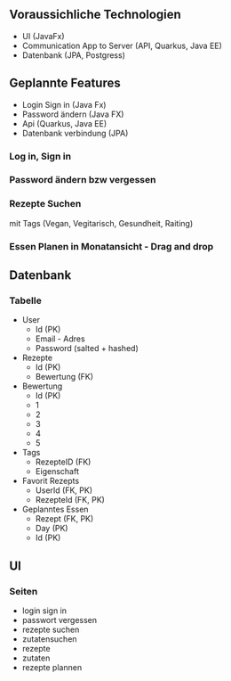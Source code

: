 ## Voraussichliche Technologien 
- UI (JavaFx)
- Communication App to Server (API, Quarkus, Java EE)
- Datenbank (JPA, Postgress)


## Geplannte Features
- Login Sign in (Java Fx)
- Password ändern (Java FX)
- Api (Quarkus, Java EE)
- Datenbank verbindung (JPA)
### Log in, Sign in
### Password ändern bzw vergessen
### Rezepte Suchen 
mit Tags (Vegan, Vegitarisch, Gesundheit, Raiting)
### Essen Planen in Monatansicht - Drag and drop

## Datenbank
### Tabelle
- User
    - Id (PK)
    - Email - Adres
    - Password (salted + hashed)
- Rezepte
    - Id (PK)
    - Bewertung (FK)
- Bewertung
    - Id (PK)
    - 1
    - 2
    - 3
    - 4
    - 5
- Tags
    - RezepteID (FK)
    - Eigenschaft
- Favorit Rezepts
    - UserId (FK, PK)
    - RezepteId (FK, PK)
- Geplanntes Essen 
    - Rezept (FK, PK)
    - Day (PK) 
    - Id  (PK)

## UI
### Seiten 
- login sign in 
- passwort vergessen
- rezepte suchen 
- zutatensuchen
- rezepte 
- zutaten
- rezepte plannen 